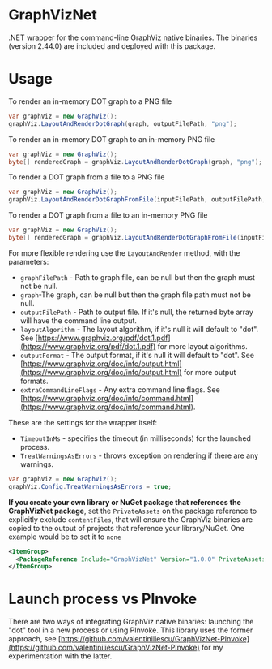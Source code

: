 # GraphVizNet

.NET wrapper for the command-line GraphViz native binaries. The binaries (version 2.44.0) are included and deployed with this package.

# Usage

To render an in-memory DOT graph to a PNG file
```csharp
var graphViz = new GraphViz();
graphViz.LayoutAndRenderDotGraph(graph, outputFilePath, "png");
```
To render an in-memory DOT graph to an in-memory PNG file
```csharp
var graphViz = new GraphViz();
byte[] renderedGraph = graphViz.LayoutAndRenderDotGraph(graph, "png");
```

To render a DOT graph from a file to a PNG file
```csharp
var graphViz = new GraphViz();
graphViz.LayoutAndRenderDotGraphFromFile(inputFilePath, outputFilePath, "png");
```
To render a DOT graph from a file to an in-memory PNG file
```csharp
var graphViz = new GraphViz();
byte[] renderedGraph = graphViz.LayoutAndRenderDotGraphFromFile(inputFilePath, "png");
```


For more flexible rendering use the `LayoutAndRender` method, with the parameters:
* `graphFilePath` - Path to graph file, can be null but then the graph must not be null.
* `graph`-The graph, can be null but then the graph file path must not be null.
* `outputFilePath` - Path to output file. If it's null, the returned byte array will have the command line output.
* `layoutAlgorithm` - The layout algorithm, if it's null it will default to "dot". See [https://www.graphviz.org/pdf/dot.1.pdf](https://www.graphviz.org/pdf/dot.1.pdf) for more layout algorithms.
* `outputFormat` - The output format, if it's null it will default to "dot". See [https://www.graphviz.org/doc/info/output.html](https://www.graphviz.org/doc/info/output.html) for more output formats.
* `extraCommandLineFlags` - Any extra command line flags. See [https://www.graphviz.org/doc/info/command.html](https://www.graphviz.org/doc/info/command.html).


These are the settings for the wrapper itself:
* `TimeoutInMs` - specifies the timeout (in milliseconds) for the launched process.
* `TreatWarningsAsErrors` - throws exception on rendering if there are any warnings.
```csharp
var graphViz = new GraphViz();
graphViz.Config.TreatWarningsAsErrors = true;
```


**If you create your own library or NuGet package that references the GraphVizNet package**, set the `PrivateAssets` on the package reference to explicitly exclude `contentFiles`, that will ensure the GraphViz binaries are copied to the output of projects that reference your library/NuGet. One example would be to set it to `none`
```xml
<ItemGroup>
  <PackageReference Include="GraphVizNet" Version="1.0.0" PrivateAssets="none" />
</ItemGroup>
```


# Launch process vs PInvoke

There are two ways of integrating GraphViz native binaries: launching the "dot" tool in a new process or using PInvoke. This library uses the former approach, see [https://github.com/valentiniliescu/GraphVizNet-PInvoke](https://github.com/valentiniliescu/GraphVizNet-PInvoke) for my experimentation with the latter.
